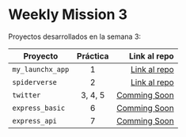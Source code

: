 # Weekly Mission 3

Proyectos desarrollados en la semana 3:

| Proyecto | Práctica | Link al repo |
| ------------- |:-------------:| -----:|
|`my_launchx_app`|1|[Link al repo](https://github.com/GabrielCruz00/my_launchx_app.git)|
|`spiderverse`|2|[Link al repo](https://github.com/GabrielCruz00/spiderverse.git)|
|`twitter`|3, 4, 5|[Comming Soon]()|
|`express_basic`|6|[Comming Soon]()|
|`express_api`|7|[Comming Soon]()|